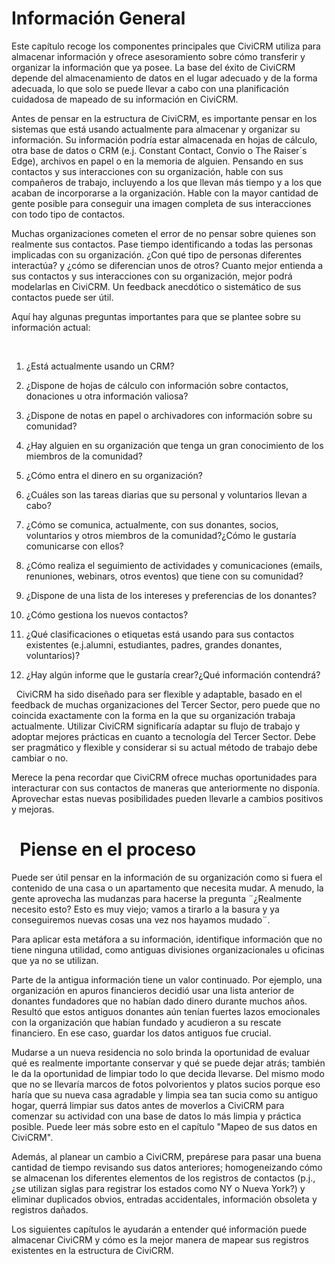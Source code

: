 Información General
===================

Este capítulo recoge los componentes principales que CiviCRM utiliza para
almacenar información y ofrece asesoramiento sobre cómo transferir y organizar
la información que ya posee. La base del éxito de CiviCRM depende del
almacenamiento de datos en el lugar adecuado y de la forma adecuada, lo que solo
se puede llevar a cabo con una planificación cuidadosa de mapeado de su
información en CiviCRM.

Antes de pensar en la estructura de CiviCRM, es importante pensar en los
sistemas que está usando actualmente para almacenar y organizar su información.
Su información podría estar almacenada en hojas de cálculo, otra base de datos o
CRM (e.j. Constant Contact, Convio o The Raiser´s Edge), archivos en papel o en
la memoria de alguien. Pensando en sus contactos y sus interacciones con su
organización, hable con sus compañeros de trabajo, incluyendo a los que llevan
más tiempo y a los que acaban de incorporarse a la organización. Hable con la
mayor cantidad de gente posible para conseguir una imagen completa de sus
interacciones con todo tipo de contactos.

Muchas organizaciones cometen el error de no pensar sobre quienes son realmente
sus contactos.  Pase tiempo identificando a todas las personas implicadas con su
organización.  ¿Con qué tipo de personas diferentes interactúa? y ¿cómo se
diferencian unos de otros? Cuanto mejor entienda a sus contactos y sus
interacciones con su organización, mejor podrá modelarlas en CiviCRM.  Un
feedback anecdótico o sistemático de sus contactos puede ser útil.

Aquí hay algunas preguntas importantes para que se plantee sobre su información
actual:

 

1.  ¿Está actualmente usando un CRM?

2.  ¿Dispone de hojas de cálculo con información sobre contactos, donaciones u
    otra información valiosa?

3.  ¿Dispone de notas en papel o archivadores con información sobre su
    comunidad?

4.  ¿Hay alguien en su organización que tenga un gran conocimiento de los
    miembros de la comunidad?

5.  ¿Cómo entra el dinero en su organización?

6.  ¿Cuáles son las tareas diarias que su personal y voluntarios llevan a cabo?

7.  ¿Cómo se comunica, actualmente, con sus donantes, socios, voluntarios y
    otros miembros de la comunidad?¿Cómo le gustaría comunicarse con ellos?

8.  ¿Cómo realiza el seguimiento de actividades y comunicaciones (emails,
    renuniones, webinars, otros eventos) que tiene con su comunidad?

9.  ¿Dispone de una lista de los intereses y preferencias de los donantes?

10. ¿Cómo gestiona los nuevos contactos?

11. ¿Qué clasificaciones o etiquetas está usando para sus contactos existentes
    (e.j.alumni, estudiantes, padres, grandes donantes, voluntarios)?

12. ¿Hay algún informe que le gustaría crear?¿Qué información contendrá?

 
CiviCRM ha sido diseñado para ser flexible y adaptable, basado en el feedback de
muchas organizaciones del Tercer Sector, pero puede que no coincida exactamente
con la forma en la que su organización trabaja actualmente.  Utilizar CiviCRM
significaría adaptar su flujo de trabajo y adoptar mejores prácticas en cuanto a
tecnología del Tercer Sector.  Debe ser pragmático y flexible y considerar si su
actual método de trabajo debe cambiar o no.

Merece la pena recordar que CiviCRM ofrece muchas oportunidades para
interacturar con sus contactos de maneras que anteriormente no disponía.
Aprovechar estas nuevas posibilidades pueden llevarle a cambios positivos y
mejoras.

 
Piense en el proceso
====================

Puede ser útil pensar en la información de su organización como si fuera el
contenido de una casa o un apartamento que necesita mudar.  A menudo, la gente
aprovecha las mudanzas para hacerse la pregunta ¨¿Realmente necesito esto? Esto
es muy viejo; vamos a tirarlo a la basura y ya conseguiremos nuevas cosas una
vez nos hayamos mudado¨.

Para aplicar esta metáfora a su información, identifique información que no
tiene ninguna utilidad, como antiguas divisiones organizacionales u oficinas que
ya no se utilizan.

Parte de la antigua información tiene un valor continuado.  Por ejemplo, una
organización en apuros financieros decidió usar una lista anterior de donantes
fundadores que no habían dado dinero durante muchos años.  Resultó que estos
antiguos donantes  aún tenían fuertes lazos emocionales con la organización que
habían fundado y acudieron a su rescate financiero. En ese caso, guardar los
datos antiguos fue crucial.

Mudarse a un nueva residencia no solo brinda la oportunidad de evaluar qué es
realmente importante conservar y qué se puede dejar atrás; también le da la
oportunidad de limpiar todo lo que decida llevarse. Del mismo modo que no se
llevaría marcos de fotos polvorientos y platos sucios porque eso haría que su
nueva casa agradable y limpia sea tan sucia como su antiguo hogar, querrá
limpiar sus datos antes de moverlos a CiviCRM para comenzar su actividad con una
base de datos lo más limpia y práctica posible. Puede leer más sobre esto en el
capítulo "Mapeo de sus datos en CiviCRM".

Además, al planear un cambio a CiviCRM, prepárese para pasar una buena cantidad
de tiempo revisando sus datos anteriores; homogeneizando cómo se almacenan los
diferentes elementos de los registros de contactos (p.j., ¿se utilizan siglas
para registrar los estados como NY o Nueva York?) y eliminar duplicados obvios,
entradas accidentales, información obsoleta y registros dañados.

Los siguientes capítulos le ayudarán a entender qué información puede almacenar
CiviCRM y cómo es la mejor manera de mapear sus registros existentes en la
estructura de CiviCRM. 
